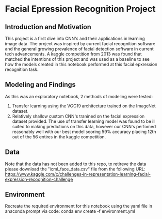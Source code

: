 # Facial Epression Recognition Project
## Introduction and Motivation
This project is a first dive into CNN's and their applications in learning image data. The project was inspired by current facial recognition software and the general growing prevalence of facial detection software in current tech advancements. A kaggle competition from 2013 was found that matched the intentions of this project and was used as a baseline to see how the models created in this notebook performed at this facial epxression recognition task.

## Modeling and Findings
As this was an exploratory notebook, 2 methods of modeling were tested:
1. Transfer learning using the VGG19 architecture trained on the ImageNet dataset.
2. Relatively shallow custom CNN's tranined on the facial expression dataset provided.
The use of transfer learning model was found to be ill suited to making predictions on this data, however our CNN's perfomed reasonably well with our best model scoring 59% accuracy placing 12th out of the 56 entires in the kaggle competition.

## Data
Note that the data has not been added to this repo, to retireve the data please download the "icml_face_data.csv" file from the following URL: https://www.kaggle.com/c/challenges-in-representation-learning-facial-expression-recognition-challenge

## Environment
Recreate the required environment for this notebook using the yaml file in anaconda prompt via code:
conda env create -f environment.yml